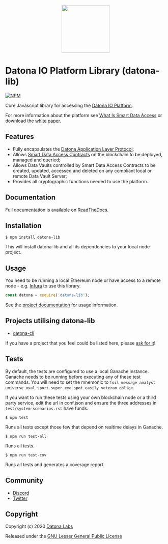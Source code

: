 <p align="center">
<img src="https://datonalabs.org/images/hex.png" width=150 />
</p>

# Datona IO Platform Library (datona-lib)

[![NPM](https://img.shields.io/npm/v/datona-lib)](https://www.npmjs.org/package/datona-lib)

Core Javascript library for accessing the [Datona IO Platform](https://datona.io).

For more information about the platform see [What Is Smart Data Access](https://datona-lib.readthedocs.io/en/latest/what.html) or download the [white paper](https://datonalabs.org/documents/WhitePaper.pdf).

## Features
- Fully encapsulates the [Datona Application Layer Protocol](https://datona-lib.readthedocs.io/en/latest/types.html#application-layer-protocol);
- Allows [Smart Data Access Contracts](https://datona-lib.readthedocs.io/en/latest/what.html#smart-data-access-contracts) on the blockchain to be deployed, managed and queried;
- Allows Data Vaults controlled by Smart Data Access Contracts to be created, updated, accessed and deleted on any compliant local or remote Data Vault Server;
- Provides all cryptographic functions needed to use the platform.

## Documentation
Full documentation is available on [ReadTheDocs](https://datona-lib.readthedocs.io/en/latest/index.html).

## Installation

    $ npm install datona-lib

This will install datona-lib and all its dependencies to your local node project.

## Usage

You need to be running a local Ethereum node or have access to a remote node - e.g. [Infura](https://infura.io) to use this library.

```javascript
const datona = require('datona-lib');
```

See the [project documentation](https://datona-lib.readthedocs.io/en/latest/index.html) for usage information.

## Projects utilising datona-lib

- [datona-cli](https://github.com/datona-labs/datona-cli)

If you have a project that you feel could be listed here, please [ask for it](https://github.com/datona-labs/datona-lib/issues/new)!


## Tests

By default, the tests are configured to use a local Ganache instance.  Ganache needs to be running before executing any of these test commands.  You will need to set the mnemonic to ``foil message analyst universe oval sport super eye spot easily veteran oblige``.

If you want to run these tests using your own blockchain node or a third party service, edit the url in conf.json and ensure the three addresses in ``test/system-scenarios.rst`` have funds.

    $ npm test

Runs all tests except those few that depend on realtime delays in Ganache.

    $ npm run test-all

Runs all tests.

    $ npm run test-cov

Runs all tests and generates a coverage report.

## Community

- [Discord](https://discord.gg/sSnvK5C)
- [Twitter](https://twitter.com/DatonaLabs)

## Copyright

Copyright (c) 2020 [Datona Labs](https://datonalabs.org)

Released under the [GNU Lesser General Public License](LICENSE)
